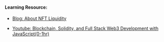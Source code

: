
#### Learning Resource:

  * [Blog: About NFT Liquidity](https://medium.com/@NFTSwapnet/about-nft-liquidity-6a0706fd96e6)
  
  * [Youtube: Blockchain, Solidity, and Full Stack Web3 Development with JavaScript(0-1hr)](https://www.youtube.com/watch?v=gyMwXuJrbJQ)
